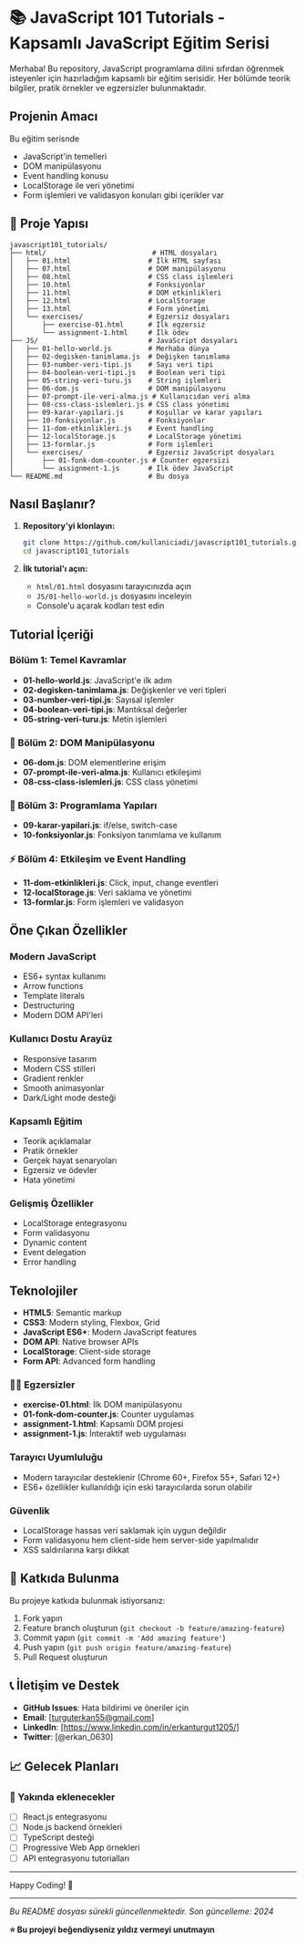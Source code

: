 # 📚 JavaScript 101 Tutorials - Kapsamlı JavaScript Eğitim Serisi

Merhaba! Bu repository, JavaScript programlama dilini sıfırdan öğrenmek isteyenler için hazırladığım kapsamlı bir eğitim serisidir. Her bölümde teorik bilgiler, pratik örnekler ve egzersizler bulunmaktadır.

##  Projenin Amacı

Bu eğitim serisnde
- JavaScript'in temelleri
- DOM manipülasyonu
- Event handling konusu
- LocalStorage ile veri yönetimi 
- Form işlemleri ve validasyon konuları gibi içerikler var

## 📁 Proje Yapısı

```
javascript101_tutorials/
├── html/                          # HTML dosyaları
│   ├── 01.html                   # İlk HTML sayfası
│   ├── 07.html                   # DOM manipülasyonu
│   ├── 08.html                   # CSS class işlemleri
│   ├── 10.html                   # Fonksiyonlar
│   ├── 11.html                   # DOM etkinlikleri
│   ├── 12.html                   # LocalStorage
│   ├── 13.html                   # Form yönetimi
│   └── exercises/                # Egzersiz dosyaları
│       ├── exercise-01.html      # İlk egzersiz
│       └── assignment-1.html     # İlk ödev
├── JS/                           # JavaScript dosyaları
│   ├── 01-hello-world.js         # Merhaba dünya
│   ├── 02-degisken-tanimlama.js  # Değişken tanımlama
│   ├── 03-number-veri-tipi.js    # Sayı veri tipi
│   ├── 04-boolean-veri-tipi.js   # Boolean veri tipi
│   ├── 05-string-veri-turu.js    # String işlemleri
│   ├── 06-dom.js                 # DOM manipülasyonu
│   ├── 07-prompt-ile-veri-alma.js # Kullanıcıdan veri alma
│   ├── 08-css-class-islemleri.js # CSS class yönetimi
│   ├── 09-karar-yapilari.js      # Koşullar ve karar yapıları
│   ├── 10-fonksiyonlar.js        # Fonksiyonlar
│   ├── 11-dom-etkinlikleri.js    # Event handling
│   ├── 12-localStorage.js        # LocalStorage yönetimi
│   ├── 13-formlar.js             # Form işlemleri
│   └── exercises/                # Egzersiz JavaScript dosyaları
│       ├── 01-fonk-dom-counter.js # Counter egzersizi
│       └── assignment-1.js       # İlk ödev JavaScript
└── README.md                     # Bu dosya
```

##  Nasıl Başlanır?

1. **Repository'yi klonlayın:**
   ```bash
   git clone https://github.com/kullaniciadi/javascript101_tutorials.git
   cd javascript101_tutorials
   ```

2. **İlk tutorial'ı açın:**
   - `html/01.html` dosyasını tarayıcınızda açın
   - `JS/01-hello-world.js` dosyasını inceleyin
   - Console'u açarak kodları test edin

##  Tutorial İçeriği

###  Bölüm 1: Temel Kavramlar
- **01-hello-world.js**: JavaScript'e ilk adım
- **02-degisken-tanimlama.js**: Değişkenler ve veri tipleri
- **03-number-veri-tipi.js**: Sayısal işlemler
- **04-boolean-veri-tipi.js**: Mantıksal değerler
- **05-string-veri-turu.js**: Metin işlemleri

### 🎨 Bölüm 2: DOM Manipülasyonu
- **06-dom.js**: DOM elementlerine erişim
- **07-prompt-ile-veri-alma.js**: Kullanıcı etkileşimi
- **08-css-class-islemleri.js**: CSS class yönetimi

### 🧠 Bölüm 3: Programlama Yapıları
- **09-karar-yapilari.js**: if/else, switch-case
- **10-fonksiyonlar.js**: Fonksiyon tanımlama ve kullanım

### ⚡ Bölüm 4: Etkileşim ve Event Handling
- **11-dom-etkinlikleri.js**: Click, input, change eventleri
- **12-localStorage.js**: Veri saklama ve yönetimi
- **13-formlar.js**: Form işlemleri ve validasyon

##  Öne Çıkan Özellikler

###  Modern JavaScript
- ES6+ syntax kullanımı
- Arrow functions
- Template literals
- Destructuring
- Modern DOM API'leri

###  Kullanıcı Dostu Arayüz
- Responsive tasarım
- Modern CSS stilleri
- Gradient renkler
- Smooth animasyonlar
- Dark/Light mode desteği

###  Kapsamlı Eğitim
- Teorik açıklamalar
- Pratik örnekler
- Gerçek hayat senaryoları
- Egzersiz ve ödevler
- Hata yönetimi

###  Gelişmiş Özellikler
- LocalStorage entegrasyonu
- Form validasyonu
- Dynamic content
- Event delegation
- Error handling

##  Teknolojiler

- **HTML5**: Semantic markup
- **CSS3**: Modern styling, Flexbox, Grid
- **JavaScript ES6+**: Modern JavaScript features
- **DOM API**: Native browser APIs
- **LocalStorage**: Client-side storage
- **Form API**: Advanced form handling


### 🏃‍♂️ Egzersizler
- **exercise-01.html**: İlk DOM manipülasyonu
- **01-fonk-dom-counter.js**: Counter uygulamas
- **assignment-1.html**: Kapsamlı DOM projesi
- **assignment-1.js**: İnteraktif web uygulaması



###  Tarayıcı Uyumluluğu
- Modern tarayıcılar desteklenir (Chrome 60+, Firefox 55+, Safari 12+)
- ES6+ özellikler kullanıldığı için eski tarayıcılarda sorun olabilir

###  Güvenlik
- LocalStorage hassas veri saklamak için uygun değildir
- Form validasyonu hem client-side hem server-side yapılmalıdır
- XSS saldırılarına karşı dikkat

## 🤝 Katkıda Bulunma

Bu projeye katkıda bulunmak istiyorsanız:

1. Fork yapın
2. Feature branch oluşturun (`git checkout -b feature/amazing-feature`)
3. Commit yapın (`git commit -m 'Add amazing feature'`)
4. Push yapın (`git push origin feature/amazing-feature`)
5. Pull Request oluşturun 

## 📞 İletişim ve Destek

- **GitHub Issues**: Hata bildirimi ve öneriler için
- **Email**: [turguterkan55@gmail.com]
- **LinkedIn**: [https://www.linkedin.com/in/erkanturgut1205/]
- **Twitter**: [@erkan_0630]



## 📈 Gelecek Planları

### 🔮 Yakında eklenecekler
- [ ] React.js entegrasyonu
- [ ] Node.js backend örnekleri
- [ ] TypeScript desteği
- [ ] Progressive Web App örnekleri
- [ ] API entegrasyonu tutorialları
---

Happy Coding! 🚀

---

*Bu README dosyası sürekli güncellenmektedir. Son güncelleme: 2024*

**⭐ Bu projeyi beğendiyseniz yıldız vermeyi unutmayın**
